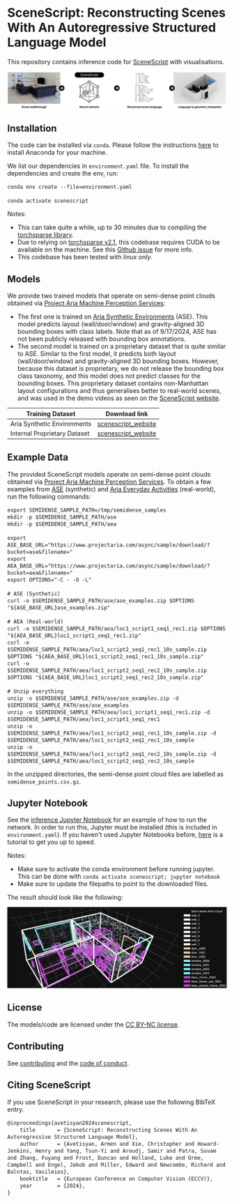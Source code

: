 # SceneScript: Reconstructing Scenes With An Autoregressive Structured Language Model
This repository contains inference code for [SceneScript](https://www.projectaria.com/scenescript) with visualisations.

<p align="center"><img src="imgs/scenescript_diagram.png"/></p>

## Installation

The code can be installed via `conda`. Please follow the instructions [here](https://docs.anaconda.com/anaconda/install/index.html) to install Anaconda for your machine.

We list our dependencies in `environment.yaml` file. To install the dependencies and create the env, run:

```
conda env create --file=environment.yaml

conda activate scenescript
```

Notes:
* This can take quite a while, up to 30 minutes due to compiling the [torchsparse library](https://github.com/mit-han-lab/torchsparse).
* Due to relying on [torchsparse v2.1](https://github.com/mit-han-lab/torchsparse/tree/v2.1.0), this codebase requires CUDA to be available on the machine. See this [Github issue](https://github.com/mit-han-lab/torchsparse/issues/280) for more info.
* This codebase has been tested with _linux only_.

## Models
We provide two trained models that operate on semi-dense point clouds obtained via [Project Aria Machine Perception Services](https://facebookresearch.github.io/projectaria_tools/docs/data_formats/mps/slam/mps_pointcloud):

* The first one is trained on [Aria Synthetic Environments](https://www.projectaria.com/datasets/ase/) (ASE). This model predicts layout (wall/door/window) and gravity-aligned 3D bounding boxes with class labels. Note that as of 9/17/2024, ASE has not been publicly released with bounding box annotations.
* The second model is trained on a proprietary dataset that is quite similar to ASE. Similar to the first model, it predicts both layout (wall/door/window) and gravity-aligned 3D bounding boxes. However, because this dataset is proprietary, we do not release the bounding box class taxonomy, and this model does not predict classes for the bounding boxes. This proprietary dataset contains non-Manhattan layout configurations and thus generalises better to real-world scenes, and was used in the demo videos as seen on the [SceneScript website](https://www.projectaria.com/scenescript/).

| Training Dataset | Download link |
| -------- | -------- |
| Aria Synthetic Environments | [scenescript_website](https://www.projectaria.com/scenescript/) |
| Internal Proprietary Dataset | [scenescript_website](https://www.projectaria.com/scenescript/) |

## Example Data

The provided SceneScript models operate on semi-dense point clouds obtained via [Project Aria Machine Perception Services](https://facebookresearch.github.io/projectaria_tools/docs/data_formats/mps/slam/mps_pointcloud). To obtain a few examples from [ASE](https://www.projectaria.com/datasets/ase/) (synthetic) and [Aria Everyday Activities](https://www.projectaria.com/datasets/aea/) (real-world), run the following commands:

```
export SEMIDENSE_SAMPLE_PATH=/tmp/semidense_samples
mkdir -p $SEMIDENSE_SAMPLE_PATH/ase
mkdir -p $SEMIDENSE_SAMPLE_PATH/aea

export ASE_BASE_URL="https://www.projectaria.com/async/sample/download/?bucket=ase&filename="
export AEA_BASE_URL="https://www.projectaria.com/async/sample/download/?bucket=aea&filename="
export OPTIONS="-C - -O -L"

# ASE (Synthetic)
curl -o $SEMIDENSE_SAMPLE_PATH/ase/ase_examples.zip $OPTIONS "${ASE_BASE_URL}ase_examples.zip"

# AEA (Real-world)
curl -o $SEMIDENSE_SAMPLE_PATH/aea/loc1_script1_seq1_rec1.zip $OPTIONS "${AEA_BASE_URL}loc1_script1_seq1_rec1.zip"
curl -o $SEMIDENSE_SAMPLE_PATH/aea/loc1_script2_seq1_rec1_10s_sample.zip $OPTIONS "${AEA_BASE_URL}loc1_script2_seq1_rec1_10s_sample.zip"
curl -o $SEMIDENSE_SAMPLE_PATH/aea/loc1_script2_seq1_rec2_10s_sample.zip $OPTIONS "${AEA_BASE_URL}loc1_script2_seq1_rec2_10s_sample.zip"

# Unzip everything
unzip -o $SEMIDENSE_SAMPLE_PATH/ase/ase_examples.zip -d $SEMIDENSE_SAMPLE_PATH/ase/ase_examples
unzip -o $SEMIDENSE_SAMPLE_PATH/aea/loc1_script1_seq1_rec1.zip -d $SEMIDENSE_SAMPLE_PATH/aea/loc1_script1_seq1_rec1
unzip -o $SEMIDENSE_SAMPLE_PATH/aea/loc1_script2_seq1_rec1_10s_sample.zip -d $SEMIDENSE_SAMPLE_PATH/aea/loc1_script2_seq1_rec1_10s_sample
unzip -o $SEMIDENSE_SAMPLE_PATH/aea/loc1_script2_seq1_rec2_10s_sample.zip -d $SEMIDENSE_SAMPLE_PATH/aea/loc1_script2_seq1_rec2_10s_sample
```

In the unzipped directories, the semi-dense point cloud files are labelled as `semidense_points.csv.gz`.

## Jupyter Notebook

See the [inference Jupyter Notebook](inference.ipynb) for an example of how to run the network. In order to run this, Jupyter must be installed (this is included in `environment.yaml`). If you haven't used Jupyter Notebooks before, [here](https://www.dataquest.io/blog/jupyter-notebook-tutorial/) is a tutorial to get you up to speed.

Notes:

* Make sure to activate the conda environment before running jupyter. This can be done with ```conda activate scenescript; jupyter notebook```
* Make sure to update the filepaths to point to the downloaded files.

The result should look like the following:

<p align="center"><img src="imgs/jupyter_notebook_result.png"/></p>

## License

The models/code are licensed under the [CC BY-NC license](LICENSE).

## Contributing

See [contributing](CONTRIBUTING.md) and the [code of conduct](CODE_OF_CONDUCT.md).

## Citing SceneScript

If you use SceneScript in your research, please use the following BibTeX entry.

```
@inproceedings{avetisyan2024scenescript,
    title       = {SceneScript: Reconstructing Scenes With An Autoregressive Structured Language Model},
    author      = {Avetisyan, Armen and Xie, Christopher and Howard-Jenkins, Henry and Yang, Tsun-Yi and Aroudj, Samir and Patra, Suvam and Zhang, Fuyang and Frost, Duncan and Holland, Luke and Orme, Campbell and Engel, Jakob and Miller, Edward and Newcombe, Richard and Balntas, Vasileios},
    booktitle   = {European Conference on Computer Vision (ECCV)},
    year        = {2024},
}
```
